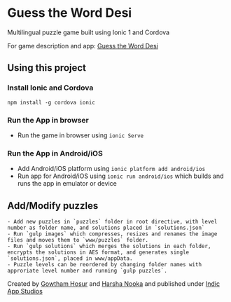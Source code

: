 Guess the Word Desi
==========================

Multilingual puzzle game built using Ionic 1 and Cordova

For game description and app: [Guess the Word Desi](https://play.google.com/store/apps/details?id=com.ionicframework.apptelugu4p1w586229)

## Using this project

### Install Ionic and Cordova ###

`npm install -g cordova ionic`

### Run the App in browser ###

 - Run the game in browser using `ionic Serve`

### Run the App in Android/iOS ###

  - Add Android/iOS platform using `ionic platform add android/ios`
  - Run app for Android/iOS using `ionic run android/ios` which builds and runs the app in emulator or device


## Add/Modify puzzles

	- Add new puzzles in `puzzles` folder in root directive, with level number as folder name, and solutions placed in `solutions.json`
	- Run `gulp images` which compresses, resizes and renames the image files and moves them to `www/puzzles` folder.
	- Run `gulp solutions` which merges the solutions in each folder, encrypts the solutions in AES format, and generates single `solutions.json`, placed in www/appData.
	- Puzzle levels can be reordered by changing folder names with approriate level number and running `gulp puzzles`.


Created by [Gowtham Hosur](www.linkedin.com/in/gowtham-hosur-68ba6935) and [Harsha Nooka](https://www.linkedin.com/in/harshanooka) and published under [Indic App Studios](www.indicappstudios.com)